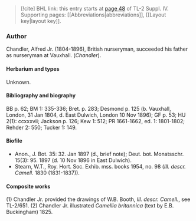 > [!cite] BHL link: this entry starts at [page 48](https://www.biodiversitylibrary.org/item/103860#page/58/mode/1up) of TL-2 Suppl. IV.
> Supporting pages: [[Abbreviations|abbreviations]], [[Layout key|layout key]].

### Author

Chandler, Alfred Jr. (1804-1896), British nurseryman, succeeded his father as nurseryman at Vauxhall. (*Chandler*).

#### Herbarium and types

Unknown.

#### Bibliography and biography

BB p. 62; BM 1: 335-336; Bret. p. 283; Desmond p. 125 (b. Vauxhall, London, 31 Jan 1804, d. East Dulwich, London 10 Nov 1896); GF p. 53; HU 2(1): ccxxxvii; Jackson p. 126; Kew 1: 512; PR 1661-1662, ed. 1: 1801-1802; Rehder 2: 550; Tucker 1: 149.

#### Biofile

- Anon., J. Bot. 35: 32. Jan 1897 (d., brief note); Deut. bot. Monatsschr. 15(3): 95. 1897 (d. 10 Nov 1896 in East Dulwich).
- Stearn, W.T., Roy. Hort. Soc. Exhib. mss. books 1954, no. 98 (*Ill. descr. Camell.* 1830 (1831-1837)).

#### Composite works

(1) Chandler Jr. provided the drawings of W.B. Booth, *Ill. descr. Camell.*, see TL-2/651.
(2) Chandler Jr. illustrated *Camellia britannica* (text by E.B. Buckingham) 1825.

